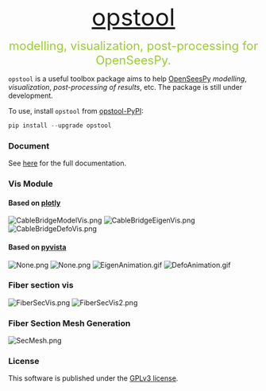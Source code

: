 <p align="center">
  <font size=7><a href="https://github.com/yexiang1992/opstool">opstool</a></font>
  <p align="center"><font size=5 color=YellowGreen>modelling, visualization, post-processing for OpenSeesPy.</font></p>
</p>

``opstool`` is a useful toolbox package aims to help [OpenSeesPy](https://openseespydoc.readthedocs.io/en/latest/) *modelling*, *visualization*, *post-processing of results*, etc. 
The package is still under development.

To use, install `opstool` from [opstool-PyPI](https://pypi.org/project/opstool/):

```python
pip install --upgrade opstool
```

### Document

See [here](https://opstool.readthedocs.io/en/latest/index.html) for the full documentation.

### Vis Module

#### Based on [plotly](https://plotly.com/python/)

![CableBridgeModelVis.png](https://s2.loli.net/2022/12/02/iPhmRDaO83AVkbv.png)
![CableBridgeEigenVis.png](https://s2.loli.net/2022/12/02/3UzvQldb8CSIYJw.png)
![CableBridgeDefoVis.png](https://s2.loli.net/2022/12/02/qV2XzOkiMQTRl5D.png)

#### Based on [pyvista](https://docs.pyvista.org/)

![None.png](https://s2.loli.net/2022/12/07/TElXvIoDZFAfysc.png)
![None.png](https://s2.loli.net/2022/12/07/bMqL2kKHpN4XBeZ.png)
![EigenAnimation.gif](https://s2.loli.net/2022/12/07/akOEebwrNZCuj2V.gif)
![DefoAnimation.gif](https://s2.loli.net/2022/12/07/KVEYO6eC8hlWvXg.gif)

### Fiber section vis

![FiberSecVis.png](https://s2.loli.net/2022/12/03/jwvVecT3GCWbdBI.png)
![FiberSecVis2.png](https://s2.loli.net/2022/12/03/NQ5VOA6iUFtY9af.png)

### Fiber Section Mesh Generation
![SecMesh.png](https://s2.loli.net/2022/12/03/Jla3yTh1QxVZ9pk.png) 

### License

This software is published under the [GPLv3 license](https://www.gnu.org/licenses/gpl-3.0.en.html).